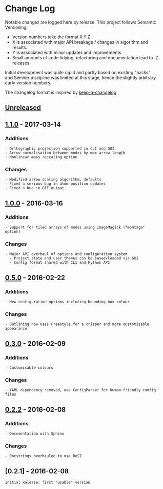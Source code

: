 # Change Log

Notable changes are logged here by release. This project follows Semantic Versioning:

- Version numbers take the format X.Y.Z
- X is associated with major API breakage / changes in algorithm and results.
- Y is associated with minor updates and improvements
- Small amounts of code tidying, refactoring and documentation lead to .Z releases

Initial development was quite rapid and partly based on existing
"hacks" and SemVer discipline was limited at this stage, hence the
slightly arbitrary early version numbers.

The changelog format is inspired by [keep-a-changelog](https://github.com/olivierlacan/keep-a-changelog).

## [Unreleased]

## [1.1.0] - 2017-03-14

### Additions
    - Orthographic projection supported in CLI and GUI
    - Arrow normalisation between modes by max arrow length
    - Nonlinear mass rescaling option

### Changes
    - Modified arrow scaling algorithm, defaults
    - Fixed a serious bug in atom position updates
    - Fixed a bug in GIF output

## [1.0.0] - 2016-03-16

### Additions
    - Support for tiled arrays of modes using ImageMagick ("montage" option)
    
### Changes
    - Major API overhaul of options and configuration system
      - Project state and user themes can be saved/loaded via GUI
      - Config format shared with CLI and Python API

## [0.5.0] - 2016-02-22

### Additions
    - New configuration options including bounding box colour

### Changes
    - Outlining now uses Freestyle for a crisper and more customisable appearance
    
## [0.3.0] - 2016-02-09

### Additions
    - Customisable colours

### Changes
    - YAML dependency removed, use ConfigParser for human-friendly config files


## [0.2.2] - 2016-02-08

### Additions
    - Documentation with Sphinx

### Changes
    - Docstrings overhauled to use ReST
    
## [0.2.1] - 2016-02-08

    Initial Release: first "usable" version
    

[Unreleased]: https://github.com/ajjackson/ascii-phonons/compare/1.0.1...master
[1.1.0]: https://github.com/ajjackson/ascii-phonons/compare/1.0.0...1.0.1
[1.0.0]: https://github.com/ajjackson/ascii-phonons/compare/0.5.0...1.0.0
[0.5.0]: https://github.com/ajjackson/ascii-phonons/compare/0.3.0...0.5.0
[0.3.0]: https://github.com/ajjackson/ascii-phonons/compare/0.2.2...0.3.0
[0.2.2]: https://github.com/ajjackson/ascii-phonons/compare/0.2.1...0.2.2
